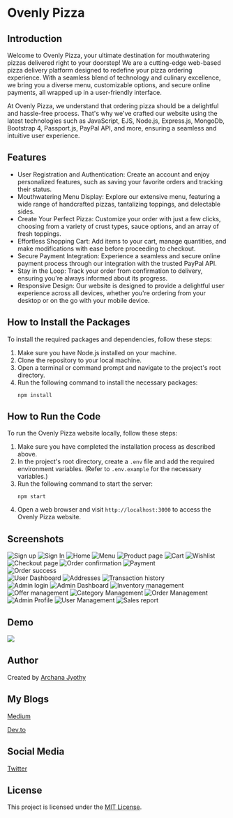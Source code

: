# Ovenly Pizza

## Introduction
Welcome to Ovenly Pizza, your ultimate destination for mouthwatering pizzas delivered right to your doorstep! We are a cutting-edge web-based pizza delivery platform designed to redefine your pizza ordering experience. With a seamless blend of technology and culinary excellence, we bring you a diverse menu, customizable options, and secure online payments, all wrapped up in a user-friendly interface.

At Ovenly Pizza, we understand that ordering pizza should be a delightful and hassle-free process. That's why we've crafted our website using the latest technologies such as JavaScript, EJS, Node.js, Express.js, MongoDb, Bootstrap 4, Passport.js, PayPal API, and more, ensuring a seamless and intuitive user experience.

## Features
- User Registration and Authentication: Create an account and enjoy personalized features, such as saving your favorite orders and tracking their status.
- Mouthwatering Menu Display: Explore our extensive menu, featuring a wide range of handcrafted pizzas, tantalizing toppings, and delectable sides.
- Create Your Perfect Pizza: Customize your order with just a few clicks, choosing from a variety of crust types, sauce options, and an array of fresh toppings.
- Effortless Shopping Cart: Add items to your cart, manage quantities, and make modifications with ease before proceeding to checkout.
- Secure Payment Integration: Experience a seamless and secure online payment process through our integration with the trusted PayPal API.
- Stay in the Loop: Track your order from confirmation to delivery, ensuring you're always informed about its progress.
- Responsive Design: Our website is designed to provide a delightful user experience across all devices, whether you're ordering from your desktop or on the go with your mobile device.

## How to Install the Packages
To install the required packages and dependencies, follow these steps:

1. Make sure you have Node.js installed on your machine.
2. Clone the repository to your local machine.
3. Open a terminal or command prompt and navigate to the project's root directory.
4. Run the following command to install the necessary packages:
   ```
   npm install
   ```

## How to Run the Code
To run the Ovenly Pizza website locally, follow these steps:

1. Make sure you have completed the installation process as described above.
2. In the project's root directory, create a `.env` file and add the required environment variables. (Refer to `.env.example` for the necessary variables.)
3. Run the following command to start the server:
   ```
   npm start
   ```
4. Open a web browser and visit `http://localhost:3000` to access the Ovenly Pizza website.

## Screenshots
![Sign up](/assets/sign_up.png)
![Sign In](/assets/sign_in.png)
![Home](/assets/home.png)
![Menu](/assets/menu.png)
![Product page](/assets/product_page.png)
![Cart](/assets/cart_page.png)
![Wishlist](/assets/wishlist.png)
![Checkout page](/assets/checkout_page.png)
![Order confirmation](/assets/paypal_order_confirmation.png)
![Payment](/assets/paypal_payment.png)   
![Order success](/assets/order_success_page.png)  
![User Dashboard](/assets/user_dashboard.png) 
![Addresses](/assets/addresses_userside.png)
![Transaction history](/assets/transaction_history_userside.png)     
![Admin login](/assets/admin_login.png)
![Admin Dashboard](/assets/admin_dashboard.png)
![Inventory management](/assets/admin_inventory_mgmnt.png)
![Offer management](/assets/admin_offer_mngmnt.png)
![Category Management](/assets/category_mngmnt.png)
![Order Management](/assets/order_mngmnt.png)
![Admin Profile](/assets/admin_profilepage.png)
![User Management](/assets/users_list.png)
![Sales report](/assets/sales_report.png)
<!-- Add more screenshots if needed -->

## Demo
[<img src="https://img.youtube.com/vi/tMRJGV4QFBE/0.jpg" />](https://www.youtube.com/embed/tMRJGV4QFBE)

<!-- Provide a GIF video demonstrating the functionality of your website -->

## Author
Created by [Archana Jyothy](https://www.linkedin.com/in/archana-j-421851167/)

## My Blogs
[Medium](https://medium.com/@archanajyothy)

[Dev.to](https://dev.to/archanajyothy)

## Social Media 
[Twitter](https://twitter.com/archanajyothy/)

## License
This project is licensed under the [MIT License](LICENSE).
